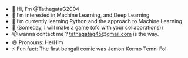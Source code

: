 - 👋 Hi, I’m @TathagataG2004
- 👀 I’m interested in Machine Learning, and Deep Learning
- 🌱 I’m currently learning Python and the approach to Machine Learning
- 💞️ (Someday, I will make a game (ofc with your collaborations))
- 📫 wanna contact me ? tathagatag45@gmail.com is the way.
- 😄 Pronouns: He/Him
- ⚡ Fun fact: The first bengali comic was Jemon Kormo Temni Fol

<!---
TathagataG2004/TathagataG2004 is a ✨ special ✨ repository because its `README.md` (this file) appears on your GitHub profile.
You can click the Preview link to take a look at your changes.
--->

